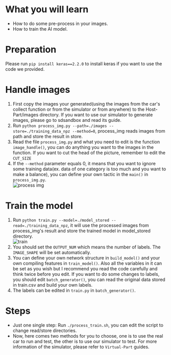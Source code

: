 <!--
 * @Author: Sauron Wu
 * @GitHub: wutianze
 * @Email: 1369130123qq@gmail.com
 * @Date: 2019-10-15 15:51:43
 * @LastEditors  : Sauron Wu
 * @LastEditTime : 2019-12-24 11:39:36
 * @Description: 
 -->
# What you will learn
- How to do some pre-process in your images.
- How to train the AI model.

# Preparation
Please run `pip install keras==2.2.0` to install keras if you want to use the code we provided.

# Handle images
1. First copy the images your generated(using the images from the car's collect function or from the simulator or from anywhere) to the Host-Part/images directory. If you want to use our simulator to generate images, please go to sdsandbox and read its guide.
2. Run `python process_img.py --path=./images --store=./training_data_npz --method=0`, process_img reads images from path and store the result in store.
3. Read the file `process_img.py` and what you need to edit is the function `image_handle()`, you can do anything you want to the images in the function. If you want to cut the head of the picture, remember to edit the `CUT_SIZE`
4. If the `--method` parameter equals 0, it means that you want to ignore some training data(ex. data of one category is too much and you want to make a balance), you can define your own tactic in the `main()` in `process_img.py`.  
![process img](./process_img.png)
   
# Train the model
1. Run `python train.py --model=./model_stored --read=./training_data_npz`, it will use the processed images from process_img's result and store the trained model in model_stored directory.  
![train](./train.png)
2. You should set the `OUTPUT_NUM` which means the number of labels. The `IMAGE_SHAPE` will be set automatically.
3. You can define your own network structure in `build_model()` and your own compiling features in `train_model()`. Also all the variables in it can be set as you wish but I recommend you read the code carefully and think twice before you edit. If you want to do some changes to labels, you should edit `batch_generator()`, you can read the original data stored in train.csv and build your own labels. 
4. The labels can be edited in `train.py` in `batch_generator()`.

# Steps
- Just one single step: Run `./process_train.sh`, you can edit the script to change read/store directories. 
- Now, here comes two methods for you to choose, one is to use the real car to run and test, the other is to use our simulator to test. For more information of the simulator, please refer to `Virtual-Part` guides.
